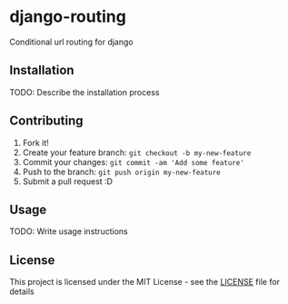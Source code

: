 # django-routing
Conditional url routing for django

## Installation

TODO: Describe the installation process

## Contributing

1. Fork it!
2. Create your feature branch: `git checkout -b my-new-feature`
3. Commit your changes: `git commit -am 'Add some feature'`
4. Push to the branch: `git push origin my-new-feature`
5. Submit a pull request :D

## Usage

TODO: Write usage instructions

## License

This project is licensed under the MIT License - see the [LICENSE](LICENSE) file for details
